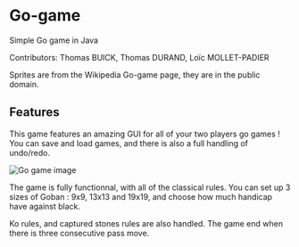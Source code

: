 Go-game
=======

Simple Go game in Java

Contributors: Thomas BUICK, Thomas DURAND, Loïc MOLLET-PADIER

Sprites are from the Wikipedia Go-game page, they are in the public domain.

Features
--------
This game features an amazing GUI for all of your two players go games !
You can save and load games, and there is also a full handling of undo/redo.

![Go game image](http://dean.cafelembas.com/public/Jeux/GoGame.tiff)

The game is fully functionnal, with all of the classical rules.
You can set up 3 sizes of Goban : 9x9, 13x13 and 19x19, and choose how much handicap have against black.

Ko rules, and captured stones rules are also handled.
The game end when there is three consecutive pass move.
